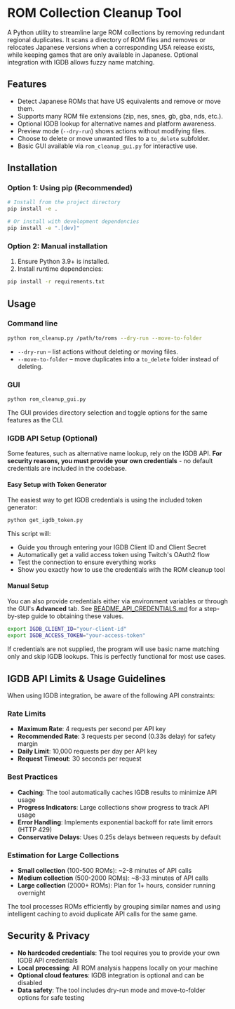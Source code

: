 # ROM Collection Cleanup Tool

A Python utility to streamline large ROM collections by removing redundant regional duplicates. It scans a directory of ROM files and removes or relocates Japanese versions when a corresponding USA release exists, while keeping games that are only available in Japanese. Optional integration with IGDB allows fuzzy name matching.

## Features
- Detect Japanese ROMs that have US equivalents and remove or move them.
- Supports many ROM file extensions (zip, nes, snes, gb, gba, nds, etc.).
- Optional IGDB lookup for alternative names and platform awareness.
- Preview mode (`--dry-run`) shows actions without modifying files.
- Choose to delete or move unwanted files to a `to_delete` subfolder.
- Basic GUI available via `rom_cleanup_gui.py` for interactive use.

## Installation

### Option 1: Using pip (Recommended)
```bash
# Install from the project directory
pip install -e .

# Or install with development dependencies
pip install -e ".[dev]"
```

### Option 2: Manual installation
1. Ensure Python 3.9+ is installed.
2. Install runtime dependencies:

```bash
pip install -r requirements.txt
```

## Usage

### Command line

```bash
python rom_cleanup.py /path/to/roms --dry-run --move-to-folder
```

- `--dry-run` – list actions without deleting or moving files.
- `--move-to-folder` – move duplicates into a `to_delete` folder instead of deleting.

### GUI

```bash
python rom_cleanup_gui.py
```

The GUI provides directory selection and toggle options for the same features as the CLI.

### IGDB API Setup (Optional)

Some features, such as alternative name lookup, rely on the IGDB API. **For security reasons, you must provide your own credentials** - no default credentials are included in the codebase.

#### **Easy Setup with Token Generator**

The easiest way to get IGDB credentials is using the included token generator:

```bash
python get_igdb_token.py
```

This script will:
- Guide you through entering your IGDB Client ID and Client Secret
- Automatically get a valid access token using Twitch's OAuth2 flow
- Test the connection to ensure everything works
- Show you exactly how to use the credentials with the ROM cleanup tool

#### **Manual Setup**

You can also provide credentials either via environment variables or through the GUI's **Advanced** tab. See [README_API_CREDENTIALS.md](README_API_CREDENTIALS.md) for a step-by-step guide to obtaining these values.

```bash
export IGDB_CLIENT_ID="your-client-id"
export IGDB_ACCESS_TOKEN="your-access-token"
```

If credentials are not supplied, the program will use basic name matching only and skip IGDB lookups. This is perfectly functional for most use cases.

## IGDB API Limits & Usage Guidelines

When using IGDB integration, be aware of the following API constraints:

### **Rate Limits**
- **Maximum Rate**: 4 requests per second per API key
- **Recommended Rate**: 3 requests per second (0.33s delay) for safety margin
- **Daily Limit**: 10,000 requests per day per API key
- **Request Timeout**: 30 seconds per request

### **Best Practices**
- **Caching**: The tool automatically caches IGDB results to minimize API usage
- **Progress Indicators**: Large collections show progress to track API usage
- **Error Handling**: Implements exponential backoff for rate limit errors (HTTP 429)
- **Conservative Delays**: Uses 0.25s delays between requests by default

### **Estimation for Large Collections**
- **Small collection** (100-500 ROMs): ~2-8 minutes of API calls
- **Medium collection** (500-2000 ROMs): ~8-33 minutes of API calls  
- **Large collection** (2000+ ROMs): Plan for 1+ hours, consider running overnight

The tool processes ROMs efficiently by grouping similar names and using intelligent caching to avoid duplicate API calls for the same game.

## Security & Privacy

- **No hardcoded credentials**: The tool requires you to provide your own IGDB API credentials
- **Local processing**: All ROM analysis happens locally on your machine
- **Optional cloud features**: IGDB integration is optional and can be disabled
- **Data safety**: The tool includes dry-run mode and move-to-folder options for safe testing
